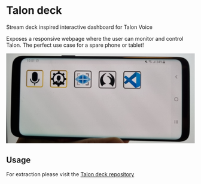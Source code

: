 # Talon deck

Stream deck inspired interactive dashboard for Talon Voice

Exposes a responsive webpage where the user can monitor and control Talon. The perfect use case for a spare phone or tablet!

![Talon deck running on a phone](https://github.com/AndreasArvidsson/talon-deck/raw/main/docs/example_phone.jpg)

## Usage

For extraction please visit the [Talon deck repository](https://github.com/AndreasArvidsson/talon-deck)
